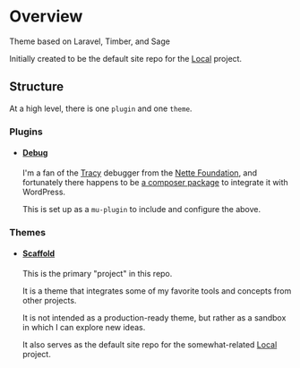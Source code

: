 # Overview

Theme based on Laravel, Timber, and Sage

Initially created to be the default site repo for the [Local](//local.powers.dev) project.

## Structure

At a high level, there is one `plugin` and one `theme`.

### Plugins

- #### [Debug](/plugins/debug.md)

	I'm a fan of the [Tracy](//tracy.nette.org) debugger from the [Nette Foundation](//nette.org), and fortunately there happens to be [a composer package](//github.com/hlavacm/wp-tracy) to integrate it with WordPress.

	This is set up as a `mu-plugin` to include and configure the above.

### Themes

- #### [Scaffold](/themes/scaffold.md)

	This is the primary "project" in this repo.

	It is a theme that integrates some of my favorite tools and concepts from other projects.

	It is not intended as a production-ready theme, but rather as a sandbox in which I can explore new ideas.

	It also serves as the default site repo for the somewhat-related [Local](//local.powers.dev) project.
